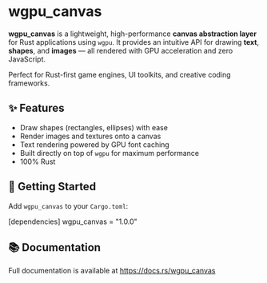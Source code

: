 # wgpu_canvas

**wgpu_canvas** is a lightweight, high-performance **canvas abstraction layer** for Rust applications using `wgpu`. It provides an intuitive API for drawing **text**, **shapes**, and **images** — all rendered with GPU acceleration and zero JavaScript.

Perfect for Rust-first game engines, UI toolkits, and creative coding frameworks.

## ✨ Features

- Draw shapes (rectangles, ellipses) with ease
- Render images and textures onto a canvas
- Text rendering powered by GPU font caching
- Built directly on top of `wgpu` for maximum performance
- 100% Rust

## 🚀 Getting Started

Add `wgpu_canvas` to your `Cargo.toml`:

[dependencies]
wgpu_canvas = "1.0.0"

## 📚 Documentation
Full documentation is available at https://docs.rs/wgpu_canvas